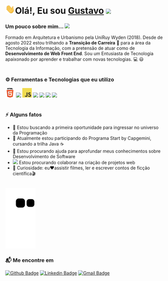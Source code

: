 <h1> <img src="https://raw.githubusercontent.com/ABSphreak/ABSphreak/master/gifs/Hi.gif" height="30px">Olá!, Eu sou <a href="https://github.com/devgustavosantiago">Gustavo</a> <img height="30px" src="https://emojis.slackmojis.com/emojis/images/1531849430/4246/blob-sunglasses.gif?1531849430"></h1>
</h1>

### Um pouco sobre mim...  <img src="https://media.giphy.com/media/VgCDAzcKvsR6OM0uWg/giphy.gif" width="50"> 
Formado em Arquitetura e Urbanismo pela UniRuy Wyden (2018). Desde de agosto 2022 estou trilhando a **Transição de Carreira** 🚀 para a área da Tecnologia da Informação, com a pretensão de atuar como de **Desenvolvimento de Web Front End**. Sou um Entusiasta de Tecnologia apaixonado por aprender e trabalhar com novas tecnologias. 💻 😃 <br/><br/>

### ⚙️ Ferramentas e Tecnologias que eu utilizo
<code><img height="30" src="https://raw.githubusercontent.com/github/explore/80688e429a7d4ef2fca1e82350fe8e3517d3494d/topics/html/html.png"></code>
<code><img height="30" src="https://avatars1.githubusercontent.com/u/1517864?s=200&v=4"></code>
<code><img height="30" src="https://raw.githubusercontent.com/github/explore/80688e429a7d4ef2fca1e82350fe8e3517d3494d/topics/javascript/javascript.png"></code>
<code><img height="30" src="https://raw.githubusercontent.com/ghaschel/vscode-angular-html/master/assets/angular-html.png"></code>
<code><img height="30" src="https://avatars3.githubusercontent.com/u/9950313?s=200&v=4"></code>
<code><img height="30" src=https://raw.githubusercontent.com/jmnote/z-icons/master/svg/java.svg></code>
<code><img height="30" src="https://avatars3.githubusercontent.com/u/18133?s=200&v=4"></code><br/><br/>

### ⚡️ Alguns fatos
- 🔭 Estou buscando a primeira oportunidade para ingressar no universo da Programação
- 🌱 Atualmente estou participando do Programa Start by Capgemini, cursando a trilha Java ☕
- 🤔 Estou procurando ajuda para aprofundar meus conhecimentos sobre Desenvolvimento de Software
- <img src="https://media.giphy.com/media/WUlplcMpOCEmTGBtBW/giphy.gif" width="30">  Estou procurando colaborar na criação de projetos web 
- 🎉 Curiosidade: eu❤️assistir filmes, ler e escrever contos de ficção científica🎬 <br/><br/>

![Snake animation](https://github.com/rafaballerini/rafaballerini/blob/output/github-contribution-grid-snake.svg)

### 📬 Me encontre em
[![Github Badge](http://img.shields.io/badge/-Github-black?style=flat-square&logo=github&link=https://github.com/devgustavosantiago)](https://github.com/devgustavosantiago) 
[![Linkedin Badge](https://img.shields.io/badge/-LinkedIn-blue?style=flat-square&logo=Linkedin&logoColor=white&link=https://www.linkedin.com/in/gustavo-santiago-0b9b83166/)](https://www.linkedin.com/in/gustavo-santiago-0b9b83166)
[![Gmail Badge](https://img.shields.io/badge/-Gmail-d14836?style=flat-square&logo=Gmail&logoColor=white&link=mailto:devgustavosantiago@gmail.com)](mailto:devgustavosantiago@gmail.com)
